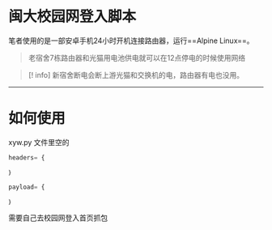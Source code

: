 # 闽大校园网登入脚本

笔者使用的是一部安卓手机24小时开机连接路由器，运行==Alpine Linux==。

>老宿舍7栋路由器和光猫用电池供电就可以在12点停电的时候使用网络

> [! info]
> 新宿舍断电会断上游光猫和交换机的电，路由器有电也没用。

---
# 如何使用

xyw.py 文件里空的

```python
headers= {

｝

payload= {

｝
```

需要自己去校园网登入首页抓包
